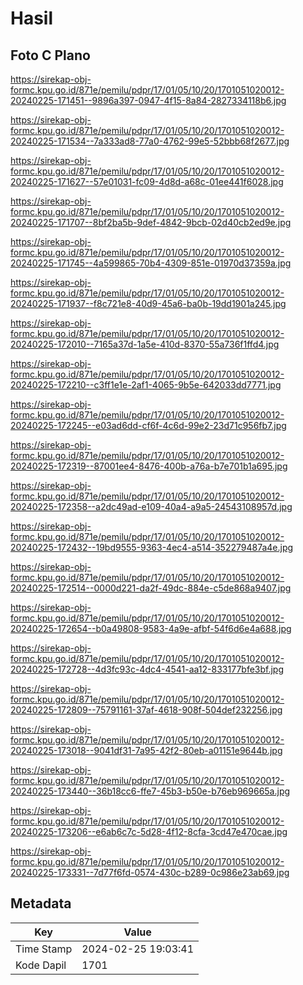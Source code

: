 # Hasil

## Foto C Plano

https://sirekap-obj-formc.kpu.go.id/871e/pemilu/pdpr/17/01/05/10/20/1701051020012-20240225-171451--9896a397-0947-4f15-8a84-2827334118b6.jpg

https://sirekap-obj-formc.kpu.go.id/871e/pemilu/pdpr/17/01/05/10/20/1701051020012-20240225-171534--7a333ad8-77a0-4762-99e5-52bbb68f2677.jpg

https://sirekap-obj-formc.kpu.go.id/871e/pemilu/pdpr/17/01/05/10/20/1701051020012-20240225-171627--57e01031-fc09-4d8d-a68c-01ee441f6028.jpg

https://sirekap-obj-formc.kpu.go.id/871e/pemilu/pdpr/17/01/05/10/20/1701051020012-20240225-171707--8bf2ba5b-9def-4842-9bcb-02d40cb2ed9e.jpg

https://sirekap-obj-formc.kpu.go.id/871e/pemilu/pdpr/17/01/05/10/20/1701051020012-20240225-171745--4a599865-70b4-4309-851e-01970d37359a.jpg

https://sirekap-obj-formc.kpu.go.id/871e/pemilu/pdpr/17/01/05/10/20/1701051020012-20240225-171937--f8c721e8-40d9-45a6-ba0b-19dd1901a245.jpg

https://sirekap-obj-formc.kpu.go.id/871e/pemilu/pdpr/17/01/05/10/20/1701051020012-20240225-172010--7165a37d-1a5e-410d-8370-55a736f1ffd4.jpg

https://sirekap-obj-formc.kpu.go.id/871e/pemilu/pdpr/17/01/05/10/20/1701051020012-20240225-172210--c3ff1e1e-2af1-4065-9b5e-642033dd7771.jpg

https://sirekap-obj-formc.kpu.go.id/871e/pemilu/pdpr/17/01/05/10/20/1701051020012-20240225-172245--e03ad6dd-cf6f-4c6d-99e2-23d71c956fb7.jpg

https://sirekap-obj-formc.kpu.go.id/871e/pemilu/pdpr/17/01/05/10/20/1701051020012-20240225-172319--87001ee4-8476-400b-a76a-b7e701b1a695.jpg

https://sirekap-obj-formc.kpu.go.id/871e/pemilu/pdpr/17/01/05/10/20/1701051020012-20240225-172358--a2dc49ad-e109-40a4-a9a5-24543108957d.jpg

https://sirekap-obj-formc.kpu.go.id/871e/pemilu/pdpr/17/01/05/10/20/1701051020012-20240225-172432--19bd9555-9363-4ec4-a514-352279487a4e.jpg

https://sirekap-obj-formc.kpu.go.id/871e/pemilu/pdpr/17/01/05/10/20/1701051020012-20240225-172514--0000d221-da2f-49dc-884e-c5de868a9407.jpg

https://sirekap-obj-formc.kpu.go.id/871e/pemilu/pdpr/17/01/05/10/20/1701051020012-20240225-172654--b0a49808-9583-4a9e-afbf-54f6d6e4a688.jpg

https://sirekap-obj-formc.kpu.go.id/871e/pemilu/pdpr/17/01/05/10/20/1701051020012-20240225-172728--4d3fc93c-4dc4-4541-aa12-833177bfe3bf.jpg

https://sirekap-obj-formc.kpu.go.id/871e/pemilu/pdpr/17/01/05/10/20/1701051020012-20240225-172809--75791161-37af-4618-908f-504def232256.jpg

https://sirekap-obj-formc.kpu.go.id/871e/pemilu/pdpr/17/01/05/10/20/1701051020012-20240225-173018--9041df31-7a95-42f2-80eb-a01151e9644b.jpg

https://sirekap-obj-formc.kpu.go.id/871e/pemilu/pdpr/17/01/05/10/20/1701051020012-20240225-173440--36b18cc6-ffe7-45b3-b50e-b76eb969665a.jpg

https://sirekap-obj-formc.kpu.go.id/871e/pemilu/pdpr/17/01/05/10/20/1701051020012-20240225-173206--e6ab6c7c-5d28-4f12-8cfa-3cd47e470cae.jpg

https://sirekap-obj-formc.kpu.go.id/871e/pemilu/pdpr/17/01/05/10/20/1701051020012-20240225-173331--7d77f6fd-0574-430c-b289-0c986e23ab69.jpg


## Metadata

| Key        | Value               |
| ---------- | ------------------- |
| Time Stamp | 2024-02-25 19:03:41 |
| Kode Dapil | 1701                |



